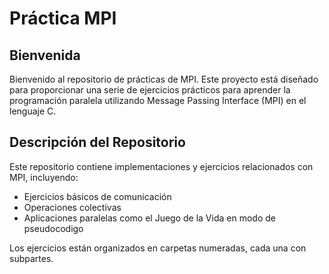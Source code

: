 # Práctica MPI

## Bienvenida

Bienvenido al repositorio de prácticas de MPI. Este proyecto está diseñado para proporcionar una serie de ejercicios prácticos para aprender la programación paralela utilizando Message Passing Interface (MPI) en el lenguaje C.

## Descripción del Repositorio

Este repositorio contiene implementaciones y ejercicios relacionados con MPI, incluyendo:

- Ejercicios básicos de comunicación
- Operaciones colectivas
- Aplicaciones paralelas como el Juego de la Vida en modo de pseudocodigo

Los ejercicios están organizados en carpetas numeradas, cada una con subpartes.
